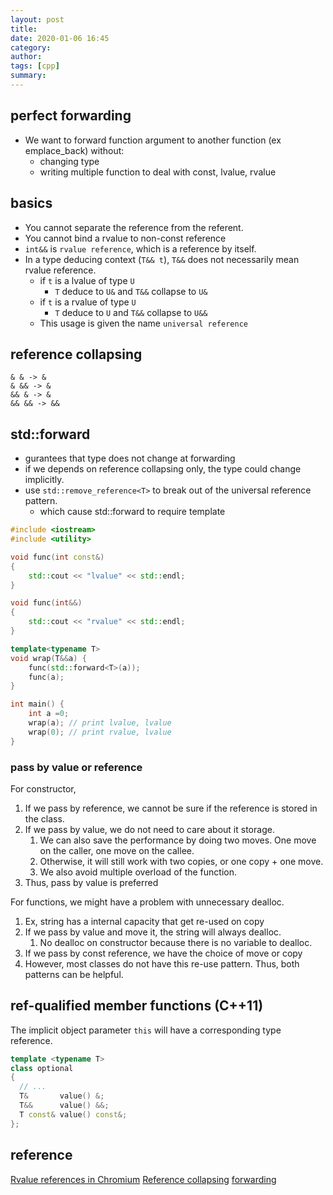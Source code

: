 ```yaml
---
layout: post
title: 
date: 2020-01-06 16:45
category: 
author: 
tags: [cpp]
summary: 
---
```


## perfect forwarding

* We want to forward function argument to another function (ex emplace_back) without:
  * changing type
  * writing multiple function to deal with const, lvalue, rvalue

## basics

* You cannot separate the reference from the referent.
* You cannot bind a rvalue to non-const reference
* `int&&` is `rvalue reference`, which is a reference by itself.
* In a type deducing context (`T&& t`), `T&&` does not necessarily mean rvalue reference.
  * if `t` is a lvalue of type `U`
    * `T` deduce to `U&` and `T&&` collapse to `U&`
  * if `t` is a rvalue of type `U`
    * `T` deduce to `U` and `T&&` collapse to `U&&`
  * This usage is given the name `universal reference`

## reference collapsing

```
& & -> &
& && -> &
&& & -> &
&& && -> &&
```

## std::forward

* gurantees that type does not change at forwarding
* if we depends on reference collapsing only, the type could change implicitly.
* use `std::remove_reference<T>` to break out of the universal reference pattern.
  * which cause std::forward to require template

```c++
#include <iostream>
#include <utility>

void func(int const&)
{
    std::cout << "lvalue" << std::endl;
}

void func(int&&)
{
    std::cout << "rvalue" << std::endl;
}

template<typename T>
void wrap(T&&a) {
    func(std::forward<T>(a));
    func(a);
}

int main() {
    int a =0;
    wrap(a); // print lvalue, lvalue
    wrap(0); // print rvalue, lvalue
}
```

### pass by value or reference

For constructor,

1. If we pass by reference, we cannot be sure if the reference is stored in the class.
2. If we pass by value, we do not need to care about it storage.
   1. We can also save the performance by doing two moves. One move on the caller, one move on the callee.
   2. Otherwise, it will still work with two copies, or one copy + one move.
   3. We also avoid multiple overload of the function.
3. Thus, pass by value is preferred

For functions, we might have a problem with unnecessary dealloc. 

1. Ex, string has a internal capacity that get re-used on copy
2. If we pass by value and move it, the string will always dealloc.
   1. No dealloc on constructor because there is no variable to dealloc.
3. If we pass by const reference, we have the choice of move or copy
4. However, most classes do not have this re-use pattern. Thus, both patterns can be helpful.

## ref-qualified member functions (C++11)

The implicit object parameter `this` will have a corresponding type reference.

```c++
template <typename T>
class optional
{
  // ...
  T&       value() &;
  T&&      value() &&;
  T const& value() const&;
};
```

## reference

[Rvalue references in Chromium](https://www.chromium.org/rvalue-references)
[Reference collapsing](https://stackoverflow.com/questions/13725747/concise-explanation-of-reference-collapsing-rules-requested-1-a-a-2)
[forwarding](https://eli.thegreenplace.net/2014/perfect-forwarding-and-universal-references-in-c)
